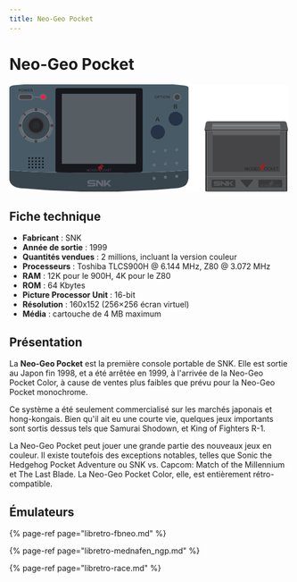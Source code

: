 ```yaml
---
title: Neo-Geo Pocket
---
```


# Neo-Geo Pocket

![](/migration-images/emulateurs/consoles-portables/neo-geo-pocket/image%20%28316%29.png)

## Fiche technique

* **Fabricant** : SNK
* **Année de sortie** : 1999
* **Quantités vendues** : 2 millions, incluant la version couleur
* **Processeurs** : Toshiba TLCS900H @ 6.144 MHz, Z80 @ 3.072 MHz
* **RAM** : 12K pour le 900H, 4K pour le Z80
* **ROM** : 64 Kbytes
* **Picture Processor Unit** : 16-bit
* **Résolution** : 160x152 \(256×256 écran virtuel\)
* **Média** : cartouche de 4 MB maximum

## Présentation

La **Neo-Geo Pocket** est la première console portable de SNK. Elle est sortie au Japon fin 1998, et a été arrêtée en 1999, à l'arrivée de la Neo-Geo Pocket Color, à cause de ventes plus faibles que prévu pour la Neo-Geo Pocket monochrome.

Ce système a été seulement commercialisé sur les marchés japonais et hong-kongais. Bien qu'il ait eu une courte vie, quelques jeux importants sont sortis dessus tels que Samurai Shodown, et King of Fighters R-1.

La Neo-Geo Pocket peut jouer une grande partie des nouveaux jeux en couleur. Il existe toutefois des exceptions notables, telles que Sonic the Hedgehog Pocket Adventure ou SNK vs. Capcom: Match of the Millennium et The Last Blade. La Neo-Geo Pocket Color, elle, est entièrement rétro-compatible.

## Émulateurs

{% page-ref page="libretro-fbneo.md" %}

{% page-ref page="libretro-mednafen\_ngp.md" %}

{% page-ref page="libretro-race.md" %}

